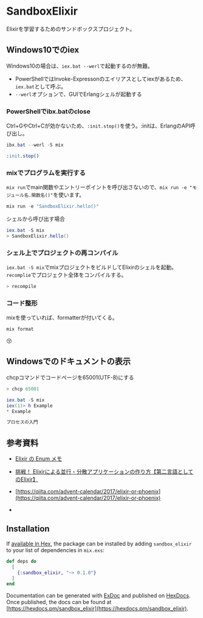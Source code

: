 # SandboxElixir

Elixirを学習するためのサンドボックスプロジェクト。

## Windows10でのiex

Windows10の場合は、`iex.bat --werl`で起動するのが無難。

- PowerShellではInvoke-Expressonのエイリアスとしてiexがあるため、`iex.bat`として呼ぶ。
- `--werl`オプションで、GUIでErlangシェルが起動する

### PowerShellでibx.batのclose

Ctrl+GやCtrl+Cが効かないため、`:init.stop()`を使う。:initは、ErlangのAPI呼び出し。

```powershell
ibx.bat --werl -S mix
```

```erlang
:init.stop()
```

### mixでプログラムを実行する

`mix run`でmain関数やエントリーポイントを呼び出さないので、`mix run -e "モジュール名.関数名()"`を使います。

```powershell
mix run -e "SandboxElixir.hello()"
```

シェルから呼び出す場合

```powershell
iex.bat -S mix
> SandboxElixir.hello()
```

### シェル上でプロジェクトの再コンパイル

`iex.bat -S mix`でmixプロジェクトをビルドしてElixirのシェルを起動。`recomplie`でプロジェクト全体をコンパイルする。

```powershell
> recompile
```

### コード整形

mixを使っていれば、formatterが付いてくる。

```powershell
mix format
```

:kissing_closed_eyes:

## Windowsでのドキュメントの表示

chcpコマンドでコードページを65001(UTF-8)にする

```powershell
> chcp 65001
```

```powershell
iex.bat -S mix
iex(1)> h Example
* Example

プロセスの入門

```

## 参考資料

- [Elixir の Enum メモ](https://qiita.com/ohakado/items/9ceee374331feb199544)
- [挑戦！ Elixirによる並行・分散アプリケーションの作り方【第二言語としてのElixir】](https://employment.en-japan.com/engineerhub/entry/2017/06/19/110000)
- [https://qiita.com/advent-calendar/2017/elixir-or-phoenix](https://qiita.com/advent-calendar/2017/elixir-or-phoenix)

- [](https://qiita.com/HirofumiTamori/items/b6957686e0ba93006184)

## Installation

If [available in Hex](https://hex.pm/docs/publish), the package can be installed
by adding `sandbox_elixir` to your list of dependencies in `mix.exs`:

```elixir
def deps do
  [
    {:sandbox_elixir, "~> 0.1.0"}
  ]
end
```

Documentation can be generated with [ExDoc](https://github.com/elixir-lang/ex_doc)
and published on [HexDocs](https://hexdocs.pm). Once published, the docs can
be found at [https://hexdocs.pm/sandbox_elixir](https://hexdocs.pm/sandbox_elixir).
